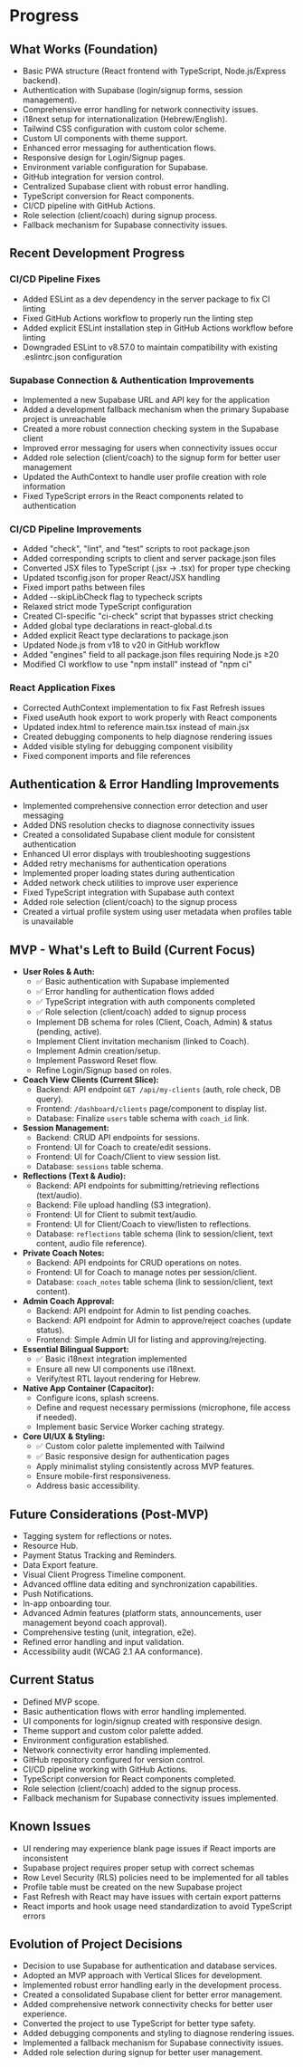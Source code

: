 # Progress

## What Works (Foundation)
*   Basic PWA structure (React frontend with TypeScript, Node.js/Express backend).
*   Authentication with Supabase (login/signup forms, session management).
*   Comprehensive error handling for network connectivity issues.
*   i18next setup for internationalization (Hebrew/English).
*   Tailwind CSS configuration with custom color scheme.
*   Custom UI components with theme support.
*   Enhanced error messaging for authentication flows.
*   Responsive design for Login/Signup pages.
*   Environment variable configuration for Supabase.
*   GitHub integration for version control.
*   Centralized Supabase client with robust error handling.
*   TypeScript conversion for React components.
*   CI/CD pipeline with GitHub Actions.
*   Role selection (client/coach) during signup process.
*   Fallback mechanism for Supabase connectivity issues.

## Recent Development Progress

### CI/CD Pipeline Fixes
*   Added ESLint as a dev dependency in the server package to fix CI linting
*   Fixed GitHub Actions workflow to properly run the linting step
*   Added explicit ESLint installation step in GitHub Actions workflow before linting
*   Downgraded ESLint to v8.57.0 to maintain compatibility with existing .eslintrc.json configuration

### Supabase Connection & Authentication Improvements
*   Implemented a new Supabase URL and API key for the application
*   Added a development fallback mechanism when the primary Supabase project is unreachable
*   Created a more robust connection checking system in the Supabase client
*   Improved error messaging for users when connectivity issues occur
*   Added role selection (client/coach) to the signup form for better user management
*   Updated the AuthContext to handle user profile creation with role information
*   Fixed TypeScript errors in the React components related to authentication

### CI/CD Pipeline Improvements
*   Added "check", "lint", and "test" scripts to root package.json
*   Added corresponding scripts to client and server package.json files
*   Converted JSX files to TypeScript (.jsx → .tsx) for proper type checking
*   Updated tsconfig.json for proper React/JSX handling
*   Fixed import paths between files
*   Added --skipLibCheck flag to typecheck scripts
*   Relaxed strict mode TypeScript configuration
*   Created CI-specific "ci-check" script that bypasses strict checking
*   Added global type declarations in react-global.d.ts
*   Added explicit React type declarations to package.json
*   Updated Node.js from v18 to v20 in GitHub workflow
*   Added "engines" field to all package.json files requiring Node.js ≥20
*   Modified CI workflow to use "npm install" instead of "npm ci"

### React Application Fixes
*   Corrected AuthContext implementation to fix Fast Refresh issues
*   Fixed useAuth hook export to work properly with React components
*   Updated index.html to reference main.tsx instead of main.jsx
*   Created debugging components to help diagnose rendering issues
*   Added visible styling for debugging component visibility
*   Fixed component imports and file references

## Authentication & Error Handling Improvements
*   Implemented comprehensive connection error detection and user messaging
*   Added DNS resolution checks to diagnose connectivity issues
*   Created a consolidated Supabase client module for consistent authentication
*   Enhanced UI error displays with troubleshooting suggestions
*   Added retry mechanisms for authentication operations
*   Implemented proper loading states during authentication
*   Added network check utilities to improve user experience
*   Fixed TypeScript integration with Supabase auth context
*   Added role selection (client/coach) to the signup process
*   Created a virtual profile system using user metadata when profiles table is unavailable

## MVP - What's Left to Build (Current Focus)

*   **User Roles & Auth:**
    *   ✅ Basic authentication with Supabase implemented
    *   ✅ Error handling for authentication flows added
    *   ✅ TypeScript integration with auth components completed
    *   ✅ Role selection (client/coach) added to signup process
    *   Implement DB schema for roles (Client, Coach, Admin) & status (pending, active).
    *   Implement Client invitation mechanism (linked to Coach).
    *   Implement Admin creation/setup.
    *   Implement Password Reset flow.
    *   Refine Login/Signup based on roles.
*   **Coach View Clients (Current Slice):**
    *   Backend: API endpoint `GET /api/my-clients` (auth, role check, DB query).
    *   Frontend: `/dashboard/clients` page/component to display list.
    *   Database: Finalize `users` table schema with `coach_id` link.
*   **Session Management:**
    *   Backend: CRUD API endpoints for sessions.
    *   Frontend: UI for Coach to create/edit sessions.
    *   Frontend: UI for Coach/Client to view session list.
    *   Database: `sessions` table schema.
*   **Reflections (Text & Audio):**
    *   Backend: API endpoints for submitting/retrieving reflections (text/audio).
    *   Backend: File upload handling (S3 integration).
    *   Frontend: UI for Client to submit text/audio.
    *   Frontend: UI for Client/Coach to view/listen to reflections.
    *   Database: `reflections` table schema (link to session/client, text content, audio file reference).
*   **Private Coach Notes:**
    *   Backend: API endpoints for CRUD operations on notes.
    *   Frontend: UI for Coach to manage notes per session/client.
    *   Database: `coach_notes` table schema (link to session/client, text content).
*   **Admin Coach Approval:**
    *   Backend: API endpoint for Admin to list pending coaches.
    *   Backend: API endpoint for Admin to approve/reject coaches (update status).
    *   Frontend: Simple Admin UI for listing and approving/rejecting.
*   **Essential Bilingual Support:**
    *   ✅ Basic i18next integration implemented
    *   Ensure all new UI components use i18next.
    *   Verify/test RTL layout rendering for Hebrew.
*   **Native App Container (Capacitor):**
    *   Configure icons, splash screens.
    *   Define and request necessary permissions (microphone, file access if needed).
    *   Implement basic Service Worker caching strategy.
*   **Core UI/UX & Styling:**
    *   ✅ Custom color palette implemented with Tailwind
    *   ✅ Basic responsive design for authentication pages
    *   Apply minimalist styling consistently across MVP features.
    *   Ensure mobile-first responsiveness.
    *   Address basic accessibility.

## Future Considerations (Post-MVP)
*   Tagging system for reflections or notes.
*   Resource Hub.
*   Payment Status Tracking and Reminders.
*   Data Export feature.
*   Visual Client Progress Timeline component.
*   Advanced offline data editing and synchronization capabilities.
*   Push Notifications.
*   In-app onboarding tour.
*   Advanced Admin features (platform stats, announcements, user management beyond coach approval).
*   Comprehensive testing (unit, integration, e2e).
*   Refined error handling and input validation.
*   Accessibility audit (WCAG 2.1 AA conformance).

## Current Status
*   Defined MVP scope.
*   Basic authentication flows with error handling implemented.
*   UI components for login/signup created with responsive design.
*   Theme support and custom color palette added.
*   Environment configuration established.
*   Network connectivity error handling implemented.
*   GitHub repository configured for version control.
*   CI/CD pipeline working with GitHub Actions.
*   TypeScript conversion for React components completed.
*   Role selection (client/coach) added to the signup process.
*   Fallback mechanism for Supabase connectivity issues implemented.

## Known Issues
*   UI rendering may experience blank page issues if React imports are inconsistent
*   Supabase project requires proper setup with correct schemas
*   Row Level Security (RLS) policies need to be implemented for all tables
*   Profile table must be created on the new Supabase project
*   Fast Refresh with React may have issues with certain export patterns
*   React imports and hook usage need standardization to avoid TypeScript errors

## Evolution of Project Decisions
*   Decision to use Supabase for authentication and database services.
*   Adopted an MVP approach with Vertical Slices for development.
*   Implemented robust error handling early in the development process.
*   Created a consolidated Supabase client for better error management.
*   Added comprehensive network connectivity checks for better user experience.
*   Converted the project to use TypeScript for better type safety.
*   Added debugging components and styling to diagnose rendering issues.
*   Implemented a fallback mechanism for Supabase connectivity issues.
*   Added role selection during signup for better user management. 